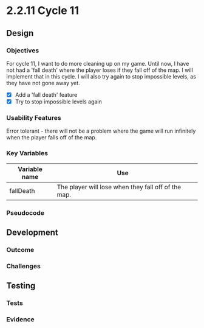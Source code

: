 # 2.2.11 Cycle 11

## Design

### Objectives

For cycle 11, I want to do more cleaning up on my game. Until now, I have not had a 'fall death' where the player loses if they fall off of the map. I will implement that in this cycle. I will also try again to stop impossible levels, as they have not gone away yet.

* [x] Add a 'fall death' feature
* [x] Try to stop impossible levels again

### Usability Features

Error tolerant - there will not be a problem where the game will run infinitely when the player falls off of the map.

### Key Variables

<table><thead><tr><th>Variable name</th><th>Use</th><th data-hidden></th></tr></thead><tbody><tr><td>fallDeath</td><td>The player will lose when they fall off of the map.</td><td></td></tr></tbody></table>

### Pseudocode

## Development

### Outcome

### Challenges

## Testing

### Tests

### Evidence
